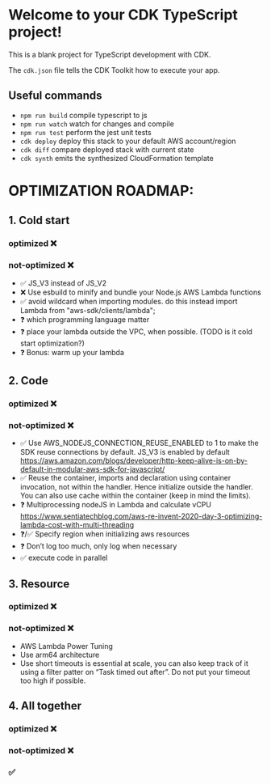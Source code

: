 # Welcome to your CDK TypeScript project!

This is a blank project for TypeScript development with CDK.

The `cdk.json` file tells the CDK Toolkit how to execute your app.

## Useful commands

 * `npm run build`   compile typescript to js
 * `npm run watch`   watch for changes and compile
 * `npm run test`    perform the jest unit tests
 * `cdk deploy`      deploy this stack to your default AWS account/region
 * `cdk diff`        compare deployed stack with current state
 * `cdk synth`       emits the synthesized CloudFormation template

# OPTIMIZATION ROADMAP:

## 1. Cold start
### optimized ❌
### not-optimized ❌
* ✅ JS_V3 instead of JS_V2
* ❌ Use esbuild to minify and bundle your Node.js AWS Lambda functions
* ✅ avoid wildcard when importing modules. do this instead import Lambda from "aws-sdk/clients/lambda";
* ❓ which programming language matter
* ❓ place your lambda outside the VPC, when possible. (TODO is it cold start optimization?)
* ❓ Bonus: warm up your lambda


## 2. Code
### optimized ❌
### not-optimized ❌
* ✅ Use AWS_NODEJS_CONNECTION_REUSE_ENABLED to 1 to make the SDK reuse connections by default. JS_V3 is enabled by default https://aws.amazon.com/blogs/developer/http-keep-alive-is-on-by-default-in-modular-aws-sdk-for-javascript/
* ✅ Reuse the container, imports and declaration using container invocation, not within the handler. Hence initialize outside the handler. You can also use cache within the container (keep in mind the limits).
* ❓ Multiprocessing nodeJS in Lambda and calculate vCPU https://www.sentiatechblog.com/aws-re-invent-2020-day-3-optimizing-lambda-cost-with-multi-threading
* ❓/✅ Specify region when initializing aws resources
* ❓ Don’t log too much, only log when necessary
* ✅ execute code in parallel 


## 3. Resource
### optimized ❌
### not-optimized ❌
* AWS Lambda Power Tuning
* Use arm64 architecture
* Use short timeouts is essential at scale, you can also keep track of it using a filter patter on “Task timed out after”. Do not put your timeout too high if possible.

## 4. All together
### optimized ❌
### not-optimized ❌



### ✅ 